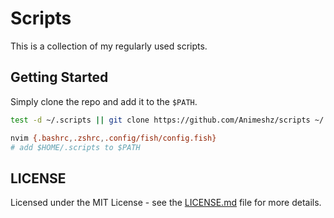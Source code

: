 # Scripts

This is a collection of my regularly used scripts.

## Getting Started

Simply clone the repo and add it to the `$PATH`.

```bash
test -d ~/.scripts || git clone https://github.com/Animeshz/scripts ~/.scripts

nvim {.bashrc,.zshrc,.config/fish/config.fish}
# add $HOME/.scripts to $PATH
```

## LICENSE

Licensed under the MIT License - see the [LICENSE.md](https://github.com/Animeshz/scripts/blob/main/LICENSE) file for more details.

